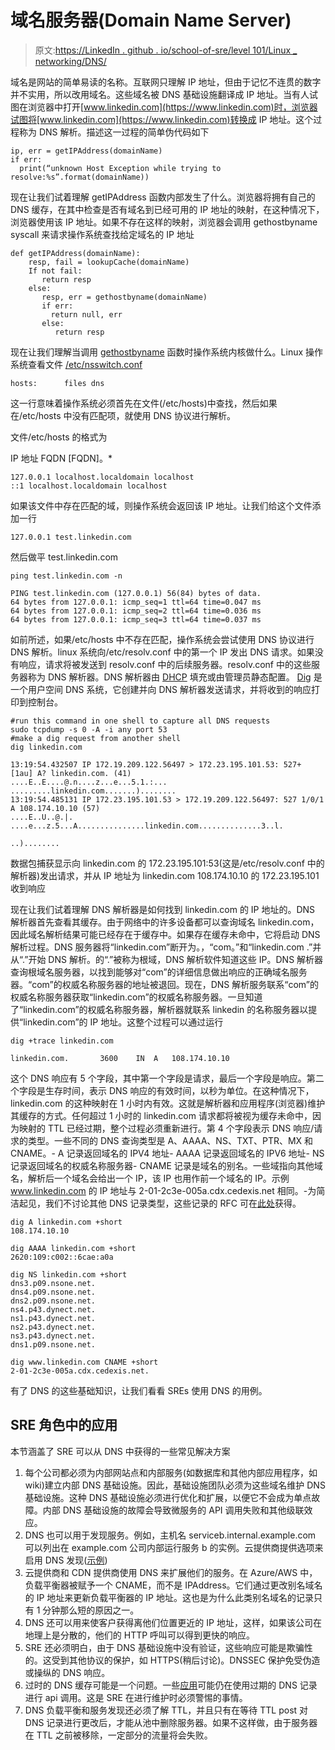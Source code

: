 # 域名服务器(Domain Name Server)

> 原文:[https://LinkedIn . github . io/school-of-sre/level 101/Linux _ networking/DNS/](https://linkedin.github.io/school-of-sre/level101/linux_networking/dns/)

域名是网站的简单易读的名称。互联网只理解 IP 地址，但由于记忆不连贯的数字并不实用，所以改用域名。这些域名被 DNS 基础设施翻译成 IP 地址。当有人试图在浏览器中打开[www.linkedin.com](https://www.linkedin.com)时，浏览器试图将[www.linkedin.com](https://www.linkedin.com)转换成 IP 地址。这个过程称为 DNS 解析。描述这一过程的简单伪代码如下

```
ip, err = getIPAddress(domainName)
if err:
  print(“unknown Host Exception while trying to resolve:%s”.format(domainName)) 
```

现在让我们试着理解 getIPAddress 函数内部发生了什么。浏览器将拥有自己的 DNS 缓存，在其中检查是否有域名到已经可用的 IP 地址的映射，在这种情况下，浏览器使用该 IP 地址。如果不存在这样的映射，浏览器会调用 gethostbyname syscall 来请求操作系统查找给定域名的 IP 地址

```
def getIPAddress(domainName):
    resp, fail = lookupCache(domainName)
    If not fail:
       return resp
    else:
       resp, err = gethostbyname(domainName)
       if err:
         return null, err
       else:
          return resp 
```

现在让我们理解当调用 [gethostbyname](https://man7.org/linux/man-pages/man3/gethostbyname.3.html) 函数时操作系统内核做什么。Linux 操作系统查看文件 [/etc/nsswitch.conf](https://man7.org/linux/man-pages/man5/nsswitch.conf.5.html)

```
hosts:      files dns 
```

这一行意味着操作系统必须首先在文件(/etc/hosts)中查找，然后如果在/etc/hosts 中没有匹配项，就使用 DNS 协议进行解析。

文件/etc/hosts 的格式为

IP 地址 FQDN [FQDN]。*

```
127.0.0.1 localhost.localdomain localhost
::1 localhost.localdomain localhost 
```

如果该文件中存在匹配的域，则操作系统会返回该 IP 地址。让我们给这个文件添加一行

```
127.0.0.1 test.linkedin.com 
```

然后做平 test.linkedin.com

```
ping test.linkedin.com -n 
```

```
PING test.linkedin.com (127.0.0.1) 56(84) bytes of data.
64 bytes from 127.0.0.1: icmp_seq=1 ttl=64 time=0.047 ms
64 bytes from 127.0.0.1: icmp_seq=2 ttl=64 time=0.036 ms
64 bytes from 127.0.0.1: icmp_seq=3 ttl=64 time=0.037 ms 
```

如前所述，如果/etc/hosts 中不存在匹配，操作系统会尝试使用 DNS 协议进行 DNS 解析。linux 系统向/etc/resolv.conf 中的第一个 IP 发出 DNS 请求。如果没有响应，请求将被发送到 resolv.conf 中的后续服务器。resolv.conf 中的这些服务器称为 DNS 解析器。DNS 解析器由 [DHCP](https://en.wikipedia.org/wiki/Dynamic_Host_Configuration_Protocol) 填充或由管理员静态配置。 [Dig](https://linux.die.net/man/1/dig) 是一个用户空间 DNS 系统，它创建并向 DNS 解析器发送请求，并将收到的响应打印到控制台。

```
#run this command in one shell to capture all DNS requests
sudo tcpdump -s 0 -A -i any port 53
#make a dig request from another shell
dig linkedin.com 
```

```
13:19:54.432507 IP 172.19.209.122.56497 > 172.23.195.101.53: 527+ [1au] A? linkedin.com. (41)
....E..E....@.n....z...e...5.1.:... .........linkedin.com.......)........
13:19:54.485131 IP 172.23.195.101.53 > 172.19.209.122.56497: 527 1/0/1 A 108.174.10.10 (57)
....E..U..@.|.  ....e...z.5...A...............linkedin.com..............3..l.

..)........ 
```

数据包捕获显示向 linkedin.com 的 172.23.195.101:53(这是/etc/resolv.conf 中的解析器)发出请求，并从 IP 地址为 linkedin.com 108.174.10.10 的 172.23.195.101 收到响应

现在让我们试着理解 DNS 解析器是如何找到 linkedin.com 的 IP 地址的。DNS 解析器首先查看其缓存。由于网络中的许多设备都可以查询域名 linkedin.com，因此域名解析结果可能已经存在于缓存中。如果存在缓存未命中，它将启动 DNS 解析过程。DNS 服务器将“linkedin.com”断开为。，“com。”和“linkedin.com .”并从“.”开始 DNS 解析。的“.”被称为根域，DNS 解析软件知道这些 IP。DNS 解析器查询根域名服务器，以找到能够对“com”的详细信息做出响应的正确域名服务器。“com”的权威名称服务器的地址被退回。现在，DNS 解析服务联系“com”的权威名称服务器获取“linkedin.com”的权威名称服务器。一旦知道了“linkedin.com”的权威名称服务器，解析器就联系 linkedin 的名称服务器以提供“linkedin.com”的 IP 地址。这整个过程可以通过运行

```
dig +trace linkedin.com 
```

```
linkedin.com.       3600    IN  A   108.174.10.10 
```

这个 DNS 响应有 5 个字段，其中第一个字段是请求，最后一个字段是响应。第二个字段是生存时间，表示 DNS 响应的有效时间，以秒为单位。在这种情况下，linkedin.com 的这种映射在 1 小时内有效。这就是解析器和应用程序(浏览器)维护其缓存的方式。任何超过 1 小时的 linkedin.com 请求都将被视为缓存未命中，因为映射的 TTL 已经过期，整个过程必须重新进行。第 4 个字段表示 DNS 响应/请求的类型。一些不同的 DNS 查询类型是 A、AAAA、NS、TXT、PTR、MX 和 CNAME。- A 记录返回域名的 IPV4 地址- AAAA 记录返回域名的 IPV6 地址- NS 记录返回域名的权威名称服务器- CNAME 记录是域名的别名。一些域指向其他域名，解析后一个域名会给出一个 IP，该 IP 也用作前一个域名的 IP。示例 www.linkedin.com 的 IP 地址与 2-01-2c3e-005a.cdx.cedexis.net 相同。-为简洁起见，我们不讨论其他 DNS 记录类型，这些记录的 RFC 可在[此处](https://en.wikipedia.org/wiki/List_of_DNS_record_types)获得。

```
dig A linkedin.com +short
108.174.10.10

dig AAAA linkedin.com +short
2620:109:c002::6cae:a0a

dig NS linkedin.com +short
dns3.p09.nsone.net.
dns4.p09.nsone.net.
dns2.p09.nsone.net.
ns4.p43.dynect.net.
ns1.p43.dynect.net.
ns2.p43.dynect.net.
ns3.p43.dynect.net.
dns1.p09.nsone.net.

dig www.linkedin.com CNAME +short
2-01-2c3e-005a.cdx.cedexis.net. 
```

有了 DNS 的这些基础知识，让我们看看 SREs 使用 DNS 的用例。

## SRE 角色中的应用

本节涵盖了 SRE 可以从 DNS 中获得的一些常见解决方案

1.  每个公司都必须为内部网站点和内部服务(如数据库和其他内部应用程序，如 wiki)建立内部 DNS 基础设施。因此，基础设施团队必须为这些域名维护 DNS 基础设施。这种 DNS 基础设施必须进行优化和扩展，以便它不会成为单点故障。内部 DNS 基础设施的故障会导致微服务的 API 调用失败和其他级联效应。
2.  DNS 也可以用于发现服务。例如，主机名 serviceb.internal.example.com 可以列出在 example.com 公司内部运行服务 b 的实例。云提供商提供选项来启用 DNS 发现([示例](https://docs.aws.amazon.com/whitepapers/latest/microservices-on-aws/service-discovery.html#dns-based-service-discovery))
3.  云提供商和 CDN 提供商使用 DNS 来扩展他们的服务。在 Azure/AWS 中，负载平衡器被赋予一个 CNAME，而不是 IPAddress。它们通过更改别名域名的 IP 地址来更新负载平衡器的 IP 地址。这也是为什么此类别名域名的记录只有 1 分钟那么短的原因之一。
4.  DNS 还可以用来使客户获得离他们位置更近的 IP 地址，这样，如果该公司在地理上是分散的，他们的 HTTP 呼叫可以得到更快的响应。
5.  SRE 还必须明白，由于 DNS 基础设施中没有验证，这些响应可能是欺骗性的。这受到其他协议的保护，如 HTTPS(稍后讨论)。DNSSEC 保护免受伪造或操纵的 DNS 响应。
6.  过时的 DNS 缓存可能是一个问题。一些[应用](https://stackoverflow.com/questions/1256556/how-to-make-java-honor-the-dns-caching-timeout)可能仍在使用过期的 DNS 记录进行 api 调用。这是 SRE 在进行维护时必须警惕的事情。
7.  DNS 负载平衡和服务发现还必须了解 TTL，并且只有在等待 TTL post 对 DNS 记录进行更改后，才能从池中删除服务器。如果不这样做，由于服务器在 TTL 之前被移除，一定部分的流量将会失败。